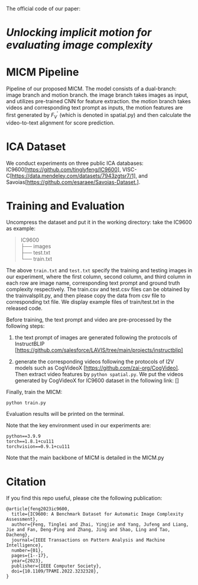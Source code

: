 The official code of our paper: 
# *Unlocking implicit motion for evaluating image complexity*


# MICM Pipeline
Pipeline of our proposed MICM. The model consists of a dual-branch: image branch and motion branch. 
the image branch takes images as input, and utilizes pre-trained CNN for feature extraction.
the motion branch takes videos and corresponding text prompt as inputs, the motion features are first generated by $F^{'}_{V}$ (which is denoted in spatial.py) and then calculate the
video-to-text alignment for score prediction.

# ICA Dataset
We conduct experiments on three public ICA databases: IC9600[https://github.com/tinglyfeng/IC9600], VISC-C[https://data.mendeley.com/datasets/7943zgtsr7/1], and Savoias[https://github.com/esaraee/Savoias-Dataset.].

# Training and Evaluation
Uncompress the dataset and put it in the working directory:
take the IC9600 as example:
> IC9600\
> ├── images\
> ├── test.txt\
> └── train.txt

The above `train.txt` and `test.txt` specify the training and testing images in our experiment, where the first column, second column, and third column in each row are image name, corresponding text prompt and ground truth complexity respectively.
The train.csv and test.csv files can be obtained by the trainvalsplit.py, and then please copy the data from csv file to corresponding txt file.
We display example files of train/test.txt in the released code.

Before training, the text prompt and video are pre-processed by the following steps:

1. the text prompt of images are generated following the protocols of InstructBLIP [https://github.com/salesforce/LAVIS/tree/main/projects/instructblip]

2. generate the corresponding videos following the protocols of I2V models such as CogVideoX [https://github.com/zai-org/CogVideo]. Then extract video 
features by ```python spatial.py```. We put the videos generated by CogVideoX for IC9600 dataset in the following link: []

Finally, train the MICM:
```
python train.py 
```

Evaluation results will be printed on the terminal.

Note that the key environment used in our experiments are:
```
python==3.9.9
torch==1.8.1+cu111
torchvision==0.9.1+cu111
```
Note that the main backbone of MICM is detailed in the MICM.py

# Citation
If you find this repo useful, please cite the following publication:
```
@article{feng2023ic9600,
  title={IC9600: A Benchmark Dataset for Automatic Image Complexity Assessment},
  author={Feng, Tinglei and Zhai, Yingjie and Yang, Jufeng and Liang, Jie and Fan, Deng-Ping and Zhang, Jing and Shao, Ling and Tao, Dacheng},
  journal={IEEE Transactions on Pattern Analysis and Machine Intelligence},
  number={01},
  pages={1--17},
  year={2023},
  publisher={IEEE Computer Society},
  doi={10.1109/TPAMI.2022.3232328},
}
```